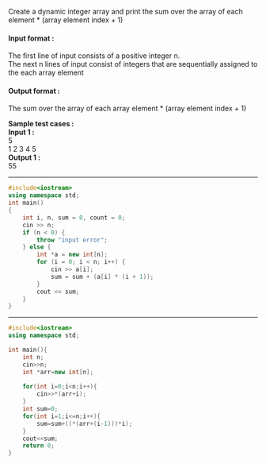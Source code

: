 Create a dynamic integer array and print the sum over the array of each element * (array element index + 1)

#### Input format :
The first line of input consists of a positive integer n.
<br>
The next n lines of input consist of integers that are sequentially assigned to the each array element

#### Output format :
The sum over the array of each array element * (array element index + 1)

**Sample test cases :<br>
Input 1 :<br>**
5<br>
1 2 3 4 5<br>
**Output 1 :<br>**
55


----------------------------------------------------------------------------------------------------------------------------------------------------------------------

```cpp
#include<iostream>
using namespace std;
int main()
{
	int i, n, sum = 0, count = 0;
	cin >> n;
	if (n < 0) {
		throw "input error";
	} else {
		int *a = new int[n];
		for (i = 0; i < n; i++) {
			cin >> a[i];
			sum = sum + (a[i] * (i + 1));
		}
		cout << sum;
	}
}

```
----------------------------------------------------------------------------------------------------------------------------------------------------------------------
```cpp
#include<iostream>
using namespace std;

int main(){
    int n;
    cin>>n;
    int *arr=new int[n];
    
    for(int i=0;i<n;i++){
        cin>>*(arr+i);
    }
    int sum=0;
    for(int i=1;i<=n;i++){
        sum=sum+((*(arr+(i-1)))*i);
    }
    cout<<sum;
    return 0;
}

```

